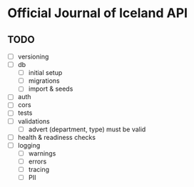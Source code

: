 # Official Journal of Iceland API

## TODO

- [ ] versioning
- [ ] db
  - [ ] initial setup
  - [ ] migrations
  - [ ] import & seeds
- [ ] auth
- [ ] cors
- [ ] tests
- [ ] validations
  - [ ] advert (department, type) must be valid
- [ ] health & readiness checks
- [ ] logging
  - [ ] warnings
  - [ ] errors
  - [ ] tracing
  - [ ] PII
